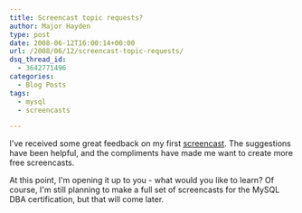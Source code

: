 ```yaml
---
title: Screencast topic requests?
author: Major Hayden
type: post
date: 2008-06-12T16:00:14+00:00
url: /2008/06/12/screencast-topic-requests/
dsq_thread_id:
  - 3642771496
categories:
  - Blog Posts
tags:
  - mysql
  - screencasts

---
```

I've received some great feedback on my first [screencast][1]. The suggestions have been helpful, and the compliments have made me want to create more free screencasts.

At this point, I'm opening it up to you - what would you like to learn? Of course, I'm still planning to make a full set of screencasts for the MySQL DBA certification, but that will come later.

 [1]: http://rackerhacker.com/2008/06/04/screencast-write-a-php-script-to-query-mysql/
